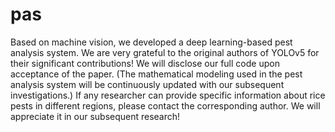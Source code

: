 # pas
Based on machine vision, we developed a deep learning-based pest analysis system. We are very grateful to the original authors of YOLOv5 for their significant contributions! We will disclose our full code upon acceptance of the paper. (The mathematical modeling used in the pest analysis system will be continuously updated with our subsequent investigations.)
If any researcher can provide specific information about rice pests in different regions, please contact the corresponding author. We will appreciate it in our subsequent research!
